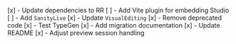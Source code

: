 [x] - Update dependencies to RR
[ ] - Add Vite plugin for embedding Studio
[ ] - Add `SanityLive`
[x] - Update `VisualEditing`
[x] - Remove deprecated code
[x] - Test TypeGen
[x] - Add migration documentation
[x] - Update README
[x] - Adjust preview session handling